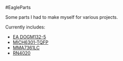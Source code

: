 #EagleParts

Some parts I had to make myself for various projects.

Currently includes:
- [EA DOGM132-5](http://www.lcd-module.com/products/dog.html)
- [MICH6301-TQFP](http://www.microchip.com/wwwproducts/Devices.aspx?dDocName=en559101)
- [MMA7361LC](http://www.freescale.com/webapp/sps/site/prod_summary.jsp?code=MMA7361LC)
- [RN4020](http://www.microchip.com/wwwproducts/Devices.aspx?product=RN4020)